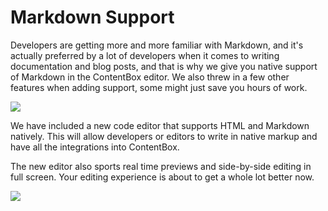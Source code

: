 # Markdown Support

Developers are getting more and more familiar with Markdown, and it's actually preferred by a lot of developers when it comes to writing documentation and blog posts, and that is why we give you native support of Markdown in the ContentBox editor. We also threw in a few other features when adding support, some might just save you hours of work.

![](../../../../../.gitbook/assets/cb3\_code\_editor.png)

We have included a new code editor that supports HTML and Markdown natively. This will allow developers or editors to write in native markup and have all the integrations into ContentBox.

The new editor also sports real time previews and side-by-side editing in full screen. Your editing experience is about to get a whole lot better now.

![](<../../../../../.gitbook/assets/editor\_sidebyside (1) (1).png>)

